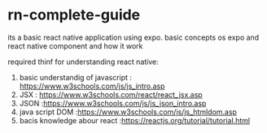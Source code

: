# rn-complete-guide
its a basic react native application using expo. basic concepts os expo and react native component and how it work

required thinf for understanding react native:
1) basic understandig of javascript : https://www.w3schools.com/js/js_intro.asp
2) JSX : https://www.w3schools.com/react/react_jsx.asp 
3) JSON :https://www.w3schools.com/js/js_json_intro.asp
4) java script DOM :https://www.w3schools.com/js/js_htmldom.asp
5) bacis knowledge abour react :https://reactjs.org/tutorial/tutorial.html
